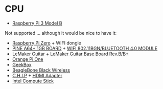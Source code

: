 # CPU

* [Raspberry Pi 3 Model B](https://www.raspberrypi.org/products/raspberry-pi-3-model-b/)

Not supported ... although it would be nice to have it:

* [Raspberry Pi Zero](https://www.raspberrypi.org/products/pi-zero/) + WIFI dongle
* [PINE A64+ 1GB BOARD](https://www.pine64.org/?product=pine-a64-board-1gb) + [WIFI 802.11BGN/BLUETOOTH 4.0 MODULE](https://www.pine64.org/?product=wifi-802-11bgn-bluetooth-4-0-module)
* [LeMaker Guitar](http://www.lemaker.org/product-guitar-index.html) + [LeMaker Guitar Base Board Rev.B/B+](http://www.lemaker.org/product-guitar-specification.html#revb)
* [Orange Pi One](http://www.orangepi.org/orangepione/)
* [GeekBox](http://www.geekbox.tv/)
* [BeagleBone Black Wireless](http://beagleboard.org/black-wireless)
* [C.H.I.P](https://getchip.com/pages/chip) + [HDMI Adapter](https://getchip.com/pages/store)
* [Intel Compute Stick](http://www.intel.com/content/www/us/en/compute-stick/intel-compute-stick.html)

